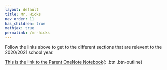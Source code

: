 ```yaml
---
layout: default
title: Mr. Hicks
nav_order: 11
has_children: true
mathjax: true
permalink: /mr-hicks
---
```

Follow the links above to get to the different sections that are relevent to the 2020/2021 school year.

[This is the link to the Parent OneNote Notebook](https://usd475-my.sharepoint.com/:o:/g/personal/jeffreyhicks_usd475_org/Ev5RzL1Le8xOiJYuyba-qp0BUFaSZUgUYlGMzjUSEZt0ag?e=igjaJ0){: .btn .btn-outline}